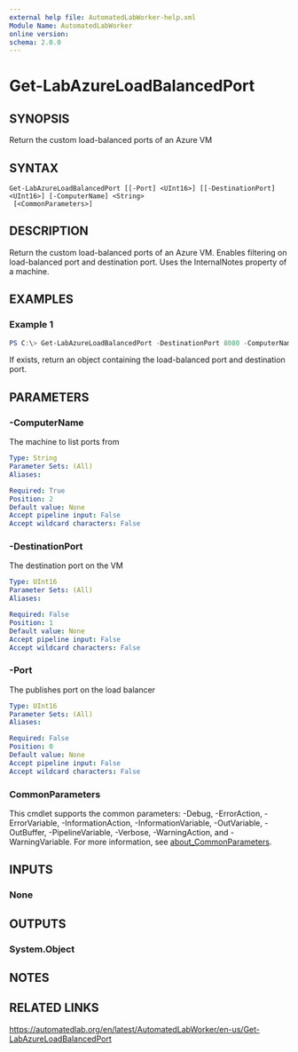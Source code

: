 ```yaml
---
external help file: AutomatedLabWorker-help.xml
Module Name: AutomatedLabWorker
online version:
schema: 2.0.0
---
```


# Get-LabAzureLoadBalancedPort

## SYNOPSIS
Return the custom load-balanced ports of an Azure VM

## SYNTAX

```
Get-LabAzureLoadBalancedPort [[-Port] <UInt16>] [[-DestinationPort] <UInt16>] [-ComputerName] <String>
 [<CommonParameters>]
```

## DESCRIPTION
Return the custom load-balanced ports of an Azure VM.
Enables filtering on load-balanced port and destination port.
Uses the InternalNotes property of a machine.

## EXAMPLES

### Example 1
```powershell
PS C:\> Get-LabAzureLoadBalancedPort -DestinationPort 8080 -ComputerName DscTfs01
```

If exists, return an object containing the load-balanced port and destination port.

## PARAMETERS

### -ComputerName
The machine to list ports from

```yaml
Type: String
Parameter Sets: (All)
Aliases:

Required: True
Position: 2
Default value: None
Accept pipeline input: False
Accept wildcard characters: False
```

### -DestinationPort
The destination port on the VM

```yaml
Type: UInt16
Parameter Sets: (All)
Aliases:

Required: False
Position: 1
Default value: None
Accept pipeline input: False
Accept wildcard characters: False
```

### -Port
The publishes port on the load balancer

```yaml
Type: UInt16
Parameter Sets: (All)
Aliases:

Required: False
Position: 0
Default value: None
Accept pipeline input: False
Accept wildcard characters: False
```

### CommonParameters
This cmdlet supports the common parameters: -Debug, -ErrorAction, -ErrorVariable, -InformationAction, -InformationVariable, -OutVariable, -OutBuffer, -PipelineVariable, -Verbose, -WarningAction, and -WarningVariable. For more information, see [about_CommonParameters](http://go.microsoft.com/fwlink/?LinkID=113216).

## INPUTS

### None
## OUTPUTS

### System.Object
## NOTES

## RELATED LINKS
https://automatedlab.org/en/latest/AutomatedLabWorker/en-us/Get-LabAzureLoadBalancedPort
